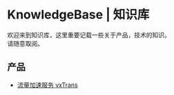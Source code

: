 # KnowledgeBase | 知识库
欢迎来到知识库，这里重要记载一些关于产品，技术的知识。  
请随意取阅。

## 产品
* [流量加速服务 vxTrans](./vxlink/vxtrans.md)